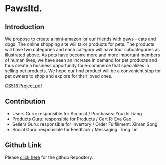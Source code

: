 # Pawsltd.

## Introduction
We propose to create a mini-amazon for our friends with paws - cats and dogs. The online shopping site will tailor products for pets. The products will have two categories and each category will have four subcategories as illustrated above. As pets have become more and more important members of human lives, we have seen an increase in demand for pet products and thus create a business opportunity for e-commerce that specializes in selling pet products. We hope our final product will be a convenient stop for pet owners to shop and explore for their loved ones. 


[CS516 Project.pdf](https://github.com/XinranSong/Pawsltd./files/8011848/CS516.Project.pdf)


## Contribution
- Users Guru: responsible for Account / Purchases: Youzhi Liang
- Products Guru: responsible for Products / Cart R: Eva Gao  
- Sellers Guru: responsible for Inventory / Order Fulfillment:  Xinran Song
- Social Guru: responsible for Feedback / Messaging: Tong Lin

## Github Link

Please [click here](https://github.com/XinranSong/Pawsltd./edit/main/README.md) for the github Repository.


